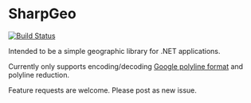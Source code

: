 # SharpGeo

[![Build Status](https://www.bitrise.io/app/921b220b4461d6d1.svg?token=N9H3fMH3zJkYtr6CRmv7Uw&branch=master)](https://www.bitrise.io/app/921b220b4461d6d1)

Intended to be a simple geographic library for .NET applications.

Currently only supports encoding/decoding [Google polyline format](https://developers.google.com/maps/documentation/utilities/polylinealgorithm) and polyline reduction.

Feature requests are welcome. Please post as new issue.
